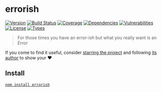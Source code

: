 # errorish

[![Version](https://img.shields.io/npm/v/errorish.svg)](https://www.npmjs.com/package/errorish)
[![Build Status](https://img.shields.io/travis/rafamel/errorish.svg)](https://travis-ci.org/rafamel/errorish)
[![Coverage](https://img.shields.io/coveralls/rafamel/errorish.svg)](https://coveralls.io/github/rafamel/errorish)
[![Dependencies](https://img.shields.io/david/rafamel/errorish.svg)](https://david-dm.org/rafamel/errorish)
[![Vulnerabilities](https://img.shields.io/snyk/vulnerabilities/npm/errorish.svg)](https://snyk.io/test/npm/errorish)
[![License](https://img.shields.io/github/license/rafamel/errorish.svg)](https://github.com/rafamel/errorish/blob/master/LICENSE)
[![Types](https://img.shields.io/npm/types/errorish.svg)](https://www.npmjs.com/package/errorish)

> For those times you have an error-*ish* but what you really want is an *Error*

If you come to find it useful, consider [starring the project](https://github.com/rafamel/errorish) and following [its author](https://github.com/rafamel) to show your ❤️

## Install

[`npm install errorish`](https://www.npmjs.com/package/errorish)
